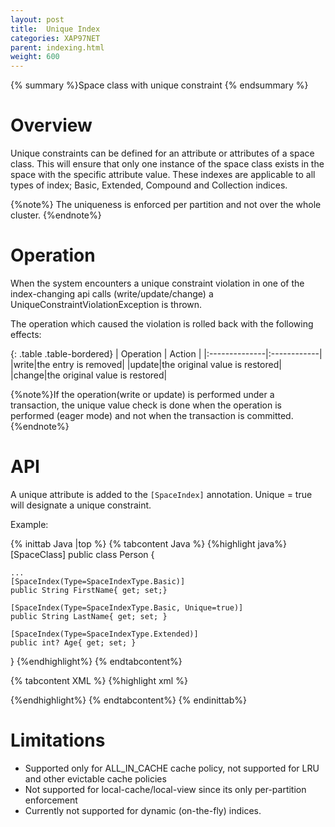 ```yaml
---
layout: post
title:  Unique Index
categories: XAP97NET
parent: indexing.html
weight: 600
---
```



{% summary %}Space class with unique constraint {% endsummary %}

# Overview

Unique constraints can be defined for an attribute or attributes of a space class. This will ensure that only one instance of the space class exists in the space with the specific attribute value. These indexes are applicable to all types of index; Basic, Extended, Compound and Collection indices.

{%note%}
The uniqueness is enforced per partition and not over the whole cluster.
{%endnote%}

# Operation

When the system encounters a unique constraint violation in one of the index-changing api calls (write/update/change) a  UniqueConstraintViolationException is thrown.

The operation which caused the violation is rolled back with the following effects:


{: .table .table-bordered}
| Operation | Action |
|:--------------|:------------|
|write|the entry is removed|
|update|the original value is restored|
|change|the original value is restored|

{%note%}If the operation(write or update) is performed under a transaction, the unique value check is done when the operation is performed (eager mode) and not when the transaction is committed. {%endnote%}


# API

A unique attribute is added to the `[SpaceIndex]` annotation. Unique = true will designate a unique constraint.

Example:

{% inittab Java |top %}
{% tabcontent Java %}
{%highlight java%}
[SpaceClass]
public class Person
{

    ...
    [SpaceIndex(Type=SpaceIndexType.Basic)]
    public String FirstName{ get; set;}

    [SpaceIndex(Type=SpaceIndexType.Basic, Unique=true)]
    public String LastName{ get; set; }

    [SpaceIndex(Type=SpaceIndexType.Extended)]
    public int? Age{ get; set; }
}
{%endhighlight%}
{% endtabcontent%}

{% tabcontent XML %}
{%highlight xml %}
<gigaspaces-mapping>
    <class name="Gigaspaces.Examples.Person"
        persist="false" replicate="false" fifo="false" >
        <property name="lastName">
            <index type="BASIC" unique="true"/>
        </property>
        <property name="firstName">
            <index type="BASIC"/>
        </property>
        <property name="age">
             <index type="EXTENDED"/>
        </property>
    </class>
</gigaspaces-mapping>

{%endhighlight%}
{% endtabcontent%}
{% endinittab%}

# Limitations

*	Supported only for ALL_IN_CACHE cache policy, not supported for LRU and other evictable cache policies
*	Not supported for local-cache/local-view since its only per-partition enforcement
*	Currently not supported for dynamic (on-the-fly) indices.


